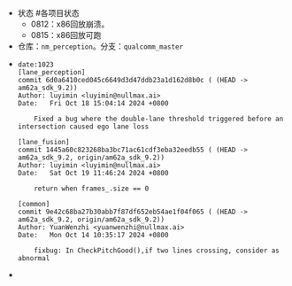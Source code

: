 - 状态 #各项目状态
	- 0812：x86回放崩溃。
	- 0815：x86回放可跑
- 仓库：`nm_perception`。分支：`qualcomm_master`
- ```
  date:1023
  [lane_perception]
  commit 6d0a6410ced045c6649d3d47ddb23a1d162d8b0c ( (HEAD -> am62a_sdk_9.2))
  Author: luyimin <luyimin@nullmax.ai>
  Date:   Fri Oct 18 15:04:14 2024 +0800
  
      Fixed a bug where the double-lane threshold triggered before an intersection caused ego lane loss
  
  [lane_fusion]
  commit 1445a60c823268ba3bc71ac61cdf3eba32eedb55 ( (HEAD -> am62a_sdk_9.2, origin/am62a_sdk_9.2))
  Author: luyimin <luyimin@nullmax.ai>
  Date:   Sat Oct 19 11:46:24 2024 +0800
  
      return when frames_.size == 0
  
  [common]
  commit 9e42c68ba27b30abb7f87df652eb54ae1f04f065 ( (HEAD -> am62a_sdk_9.2, origin/am62a_sdk_9.2))
  Author: YuanWenzhi <yuanwenzhi@nullmax.ai>
  Date:   Mon Oct 14 10:35:17 2024 +0800
  
      fixbug: In CheckPitchGood(),if two lines crossing, consider as abnormal
  ```
-